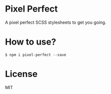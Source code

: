 # Pixel Perfect

A pixel perfect SCSS stylesheets to get you going.

# How to use?

```
$ npm i pixel-perfect --save
```

# License

MIT

